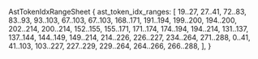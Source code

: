 AstTokenIdxRangeSheet {
    ast_token_idx_ranges: [
        19..27,
        27..41,
        72..83,
        83..93,
        93..103,
        67..103,
        67..103,
        168..171,
        191..194,
        199..200,
        194..200,
        202..214,
        200..214,
        152..155,
        155..171,
        171..174,
        174..194,
        194..214,
        131..137,
        137..144,
        144..149,
        149..214,
        214..226,
        226..227,
        234..264,
        271..288,
        0..41,
        41..103,
        103..227,
        227..229,
        229..264,
        264..266,
        266..288,
    ],
}